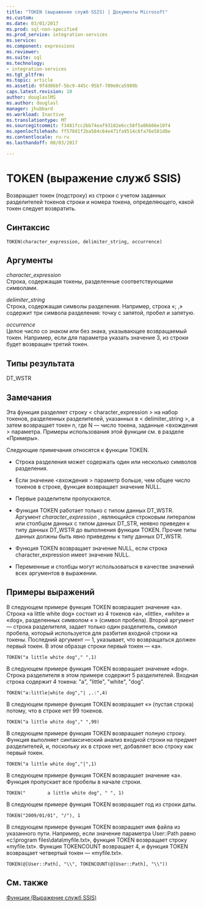 ```yaml
---
title: "TOKEN (выражение служб SSIS) | Документы Microsoft"
ms.custom: 
ms.date: 03/01/2017
ms.prod: sql-non-specified
ms.prod_service: integration-services
ms.service: 
ms.component: expressions
ms.reviewer: 
ms.suite: sql
ms.technology:
- integration-services
ms.tgt_pltfrm: 
ms.topic: article
ms.assetid: 9fdd06bf-5bc9-445c-95bf-709e0ca5989b
caps.latest.revision: 10
author: douglaslMS
ms.author: douglasl
manager: jhubbard
ms.workload: Inactive
ms.translationtype: MT
ms.sourcegitcommit: f3481fcc2bb74eaf93182e6cc58f5a06666e10f4
ms.openlocfilehash: ff578d1f2ba584c64e471fa9514c6fa76e581d8e
ms.contentlocale: ru-ru
ms.lasthandoff: 08/03/2017

---
```

# <a name="token--ssis-expression"></a>TOKEN (выражение служб SSIS)
  Возвращает токен (подстроку) из строки с учетом заданных разделителей токенов строки и номера токена, определяющего, какой токен следует возвратить.  
  
## <a name="syntax"></a>Синтаксис  
  
```  
TOKEN(character_expression, delimiter_string, occurrence)  
```  
  
## <a name="arguments"></a>Аргументы  
 *character_expression*  
 Строка, содержащая токены, разделенные соответствующими символами.  
  
 *delimiter_string*  
 Строка, содержащая символы разделения. Например, строка «; ,» содержит три символа разделения: точку с запятой, пробел и запятую.  
  
 *occurrence*  
 Целое число со знаком или без знака, указывающее возвращаемый токен. Например, если для параметра указать значение 3, из строки будет возвращен третий токен.  
  
## <a name="result-types"></a>Типы результата  
 DT_WSTR  
  
## <a name="remarks"></a>Замечания  
 Эта функция разделяет строку < character_expression > на набор токенов, разделенных разделителей, указанных в < delimiter_string >, а затем возвращает токен n, где N — число токена, заданные \<вхождения > параметра. Примеры использования этой функции см. в разделе «Примеры».  
  
 Следующие примечания относятся к функции TOKEN.  
  
-   Строка разделения может содержать один или несколько символов разделения.  
  
-   Если значение \<вхождения > параметр больше, чем общее число токенов в строке, функция возвращает значение NULL.  
  
-   Первые разделители пропускаются.  
  
-   Функция TOKEN работает только с типом данных DT_WSTR. Аргумент *character_expression* , являющийся строковым литералом или столбцом данных с типом данных DT_STR, неявно приведен к типу данных DT_WSTR до выполнения функции TOKEN. Прочие типы данных должны быть явно приведены к типу данных DT_WSTR.  
  
-   Функция TOKEN возвращает значение NULL, если строка character_expression имеет значение NULL.  
  
-   Переменные и столбцы могут использоваться в качестве значений всех аргументов в выражении.  
  
## <a name="expression-examples"></a>Примеры выражений  
 В следующем примере функция TOKEN возвращает значение «a». Строка «a little white dog» состоит из 4 токенов «a», «little», «white» и «dog», разделенных символом « » (символ пробела). Второй аргумент — строка разделителя, задает только один разделитель, символ пробела, который используется для разбития входной строки на токены. Последний аргумент — 1, указывает, что возвращаться должен первый токен. В этом образце строки первый токен — «а».  
  
```  
TOKEN("a little white dog"," ",1)  
```  
  
 В следующем примере функция TOKEN возвращает значение «dog». Строка разделителя в этом примере содержит 5 разделителей. Входная строка содержит 4 токена: "a", "little", "white", "dog".  
  
```  
TOKEN("a:little|white dog","| ,.:",4)  
```  
  
 В следующем примере функция TOKEN возвращает «» (пустая строка) потому, что в строке нет 99 токенов.  
  
```  
TOKEN("a little white dog"," ",99)  
```  
  
 В следующем примере функция TOKEN возвращает полную строку. Функция выполняет синтаксический анализ входной строки на предмет разделителей, и, поскольку их в строке нет, добавляет всю строку как первый токен.  
  
```  
TOKEN("a little white dog","|",1)  
```  
  
 В следующем примере функция TOKEN возвращает значение «a». Функция пропускает все пробелы в начале строки.  
  
```  
TOKEN("        a little white dog", " ", 1)  
```  
  
 В следующем примере функция TOKEN возвращает год из строки даты.  
  
```  
TOKEN("2009/01/01", "/"), 1  
```  
  
 В следующем примере функция TOKEN возвращает имя файла из указанного пути. Например, если значение параметра User::Path равно «c:\program files\data\myfile.txt», функция TOKEN возвращает строку «myfile.txt». Функция TOKENCOUNT возвращает 4, и функция TOKEN возвращает четвертый токен — «myfile.txt».  
  
```  
TOKEN(@[User::Path], "\\", TOKENCOUNT(@[User::Path], "\\"))  
```  
  
## <a name="see-also"></a>См. также  
 [Функции &#40;Выражение служб SSIS&#41;](../../integration-services/expressions/functions-ssis-expression.md)  
  
  

